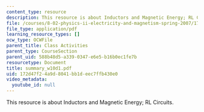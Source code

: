 ```yaml
---
content_type: resource
description: This resource is about Inductors and Magnetic Energy; RL Circuits.
file: /courses/8-02-physics-ii-electricity-and-magnetism-spring-2007/172d47f24a9d8041bb1deec7ffb430e0_summary_w10d1.pdf
file_type: application/pdf
learning_resource_types: []
ocw_type: OCWFile
parent_title: Class Activities
parent_type: CourseSection
parent_uid: 588b48d5-a339-0347-e6e5-b16b0ec1fe7b
resourcetype: Document
title: summary_w10d1.pdf
uid: 172d47f2-4a9d-8041-bb1d-eec7ffb430e0
video_metadata:
  youtube_id: null
---
```

This resource is about Inductors and Magnetic Energy; RL Circuits.

